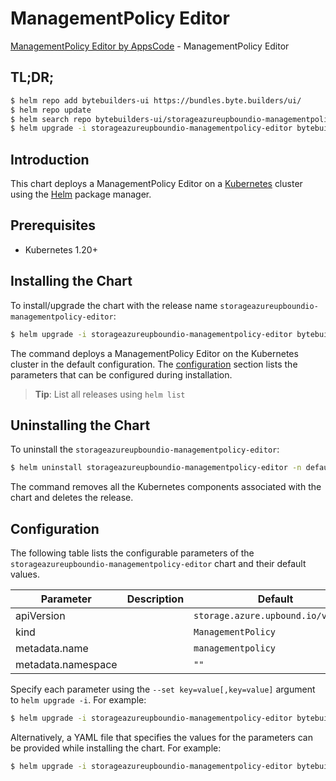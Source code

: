 # ManagementPolicy Editor

[ManagementPolicy Editor by AppsCode](https://byte.builders) - ManagementPolicy Editor

## TL;DR;

```bash
$ helm repo add bytebuilders-ui https://bundles.byte.builders/ui/
$ helm repo update
$ helm search repo bytebuilders-ui/storageazureupboundio-managementpolicy-editor --version=v0.4.18
$ helm upgrade -i storageazureupboundio-managementpolicy-editor bytebuilders-ui/storageazureupboundio-managementpolicy-editor -n default --create-namespace --version=v0.4.18
```

## Introduction

This chart deploys a ManagementPolicy Editor on a [Kubernetes](http://kubernetes.io) cluster using the [Helm](https://helm.sh) package manager.

## Prerequisites

- Kubernetes 1.20+

## Installing the Chart

To install/upgrade the chart with the release name `storageazureupboundio-managementpolicy-editor`:

```bash
$ helm upgrade -i storageazureupboundio-managementpolicy-editor bytebuilders-ui/storageazureupboundio-managementpolicy-editor -n default --create-namespace --version=v0.4.18
```

The command deploys a ManagementPolicy Editor on the Kubernetes cluster in the default configuration. The [configuration](#configuration) section lists the parameters that can be configured during installation.

> **Tip**: List all releases using `helm list`

## Uninstalling the Chart

To uninstall the `storageazureupboundio-managementpolicy-editor`:

```bash
$ helm uninstall storageazureupboundio-managementpolicy-editor -n default
```

The command removes all the Kubernetes components associated with the chart and deletes the release.

## Configuration

The following table lists the configurable parameters of the `storageazureupboundio-managementpolicy-editor` chart and their default values.

|     Parameter      | Description |                    Default                    |
|--------------------|-------------|-----------------------------------------------|
| apiVersion         |             | <code>storage.azure.upbound.io/v1beta1</code> |
| kind               |             | <code>ManagementPolicy</code>                 |
| metadata.name      |             | <code>managementpolicy</code>                 |
| metadata.namespace |             | <code>""</code>                               |


Specify each parameter using the `--set key=value[,key=value]` argument to `helm upgrade -i`. For example:

```bash
$ helm upgrade -i storageazureupboundio-managementpolicy-editor bytebuilders-ui/storageazureupboundio-managementpolicy-editor -n default --create-namespace --version=v0.4.18 --set apiVersion=storage.azure.upbound.io/v1beta1
```

Alternatively, a YAML file that specifies the values for the parameters can be provided while
installing the chart. For example:

```bash
$ helm upgrade -i storageazureupboundio-managementpolicy-editor bytebuilders-ui/storageazureupboundio-managementpolicy-editor -n default --create-namespace --version=v0.4.18 --values values.yaml
```
